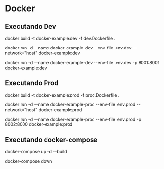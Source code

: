 # Docker

## Executando Dev

docker build -t docker-example:dev -f dev.Dockerfile .

docker run -d --name docker-example-dev --env-file .env.dev --network="host" docker-example:dev

docker run -d --name docker-example-dev --env-file .env.dev -p 8001:8001 docker-example:dev

## Executando Prod

docker build -t docker-example:prod -f prod.Dockerfile .

docker run -d --name docker-example-prod --env-file .env.prod --network="host" docker-example:prod

docker run -d --name docker-example-prod --env-file .env.prod -p 8002:8000 docker-example:prod

## Executando docker-compose

docker-compose up -d --build

docker-compose down

